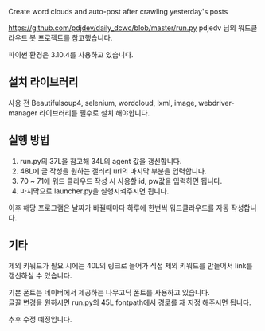 Create word clouds and auto-post after crawling yesterday's posts

https://github.com/pdjdev/daily_dcwc/blob/master/run.py
pdjedv 님의 워드클라우드 봇 프로젝트를 참고했습니다.

파이썬 환경은 3.10.4를 사용하고 있습니다.

## 설치 라이브러리
사용 전 Beautifulsoup4, selenium, wordcloud, lxml, image, webdriver-manager 라이브러리를 필수로 설치 해야합니다.

## 실행 방법
  1. run.py의 37L을 참고해 34L의 agent 값을 갱신합니다.
  2. 48L에 글 작성을 원하는 갤러리 url의 마지막 부분을 입력합니다.
  3. 70 ~ 71에 워드 클라우드 작성 시 사용할 id, pw값을 입력하면 됩니다.
  4. 마지막으로 launcher.py을 실행시켜주시면 됩니다.
 
이후 해당 프로그램은 날짜가 바뀔때마다 하루에 한번씩 워드클라우드를 자동 작성합니다.

## 기타
제외 키워드가 필요 시에는 40L의 링크로 들어가 직접 제외 키워드를 만들어서 link를 갱신하실 수 있습니다.

기본 폰트는 네이버에서 제공하는 나무고딕 폰트를 사용하고 있습니다.<br>
글꼴 변경을 원하시면 run.py의 45L fontpath에서 경로를 재 지정 해주시면 됩니다.

추후 수정 예정입니다.

